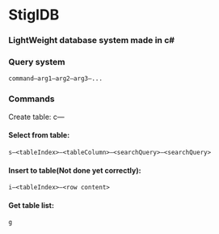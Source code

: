 # StiglDB

### LightWeight database system made in c#


### Query system
`command—arg1—arg2—arg3—...`


### Commands

Create table:  c—<tableName>
#### Select from table:
`s—<tableIndex>—<tableColumn>—<searchQuery>—<searchQuery>`
#### Insert to table(Not done yet correctly):
`i—<tableIndex>—<row content>`
#### Get table list:
`g`
